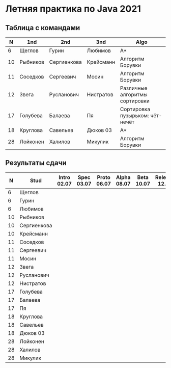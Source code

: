 # Летняя практика по Java 2021

## Таблица с командами

N  | 1nd      | 2nd         | 3nd       | Algo              
-- | -------- | ----------- | --------- | -------------------------------
6  | Щеглов   | Гурин       | Любимов   | А\*
10 | Рыбников | Сергиенкова | Крейсманн | Алгоритм Борувки
11 | Соседков | Сергеевич   | Мосин     | Алгоритм Борувки
12 | Звега    | Русланович  | Нистратов | Различные алгоритмы сортировки
17 | Голубева | Балаева     | Пя        | Сортировка пузырьком: чёт-нечёт
18 | Круглова | Савельев    | Дюков 03  | A\*
28 | Лойконен | Халилов     | Микулик   | Алгоритм Борувки

## Результаты сдачи

N  | Stud        | Intro 02.07 | Spec 03.07 | Proto 06.07 | Alpha 08.07 | Beta 10.07 | Release 12.07 | Result |
-- | ----------- | ----------- | ---------- | ----------- | ----------- | ---------- | ------------- | ------ |
6  | Щеглов      |             |            |             |             |            |               |        |
6  | Гурин       |             |            |             |             |            |               |        | 
6  | Любимов     |             |            |             |             |            |               |        | 
10 | Рыбников    |             |            |             |             |            |               |        | 
10 | Сергиенкова |             |            |             |             |            |               |        | 
10 | Крейсманн   |             |            |             |             |            |               |        | 
11 | Соседков    |             |            |             |             |            |               |        | 
11 | Сергеевич   |             |            |             |             |            |               |        | 
11 | Мосин       |             |            |             |             |            |               |        | 
12 | Звега       |             |            |             |             |            |               |        | 
12 | Русланович  |             |            |             |             |            |               |        | 
12 | Нистратов   |             |            |             |             |            |               |        | 
17 | Голубева    |             |            |             |             |            |               |        | 
17 | Балаева     |             |            |             |             |            |               |        | 
17 | Пя          |             |            |             |             |            |               |        | 
18 | Круглова    |             |            |             |             |            |               |        | 
18 | Савельев    |             |            |             |             |            |               |        | 
18 | Дюков 03    |             |            |             |             |            |               |        | 
28 | Лойконен    |             |            |             |             |            |               |        | 
28 | Халилов     |             |            |             |             |            |               |        | 
28 | Микулик     |             |            |             |             |            |               |        | 


